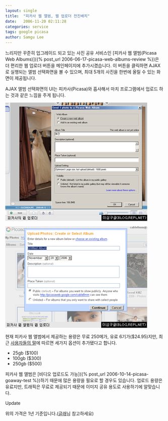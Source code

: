 ```yaml
---
layout: single
title:  "피카사 웹 앨범, 웹 업로더 전진배치"
date:   2006-11-20 02:11:28
categories: service
tags: google picasa
author: Samgu Lee
---
```

느리지만 꾸준히 업그레이드 되고 있는 사진 공유 서비스인 [피카사 웹 앨범(Picasa Web Albums)]({% post_url 2006-06-17-picasa-web-albums-review %})은 더 편리한 웹 업로더 버튼을 메인페이지에 추가시켰습니다. 이 버튼을 클릭하면 AJAX로 실행되는 앨범 선택화면을 볼 수 있으며, 최대 5개의 사진을 한번에 올릴 수 있는 화면이 제공됩니다.

AJAX 앨범 선택화면의 UI는 피카사(Picasa)와 흡사해서 마치 프로그램에서 업로드 하는 것과 같은 느낌을 주게 됩니다.

![피카사 웹 업로더](/assets/upload_in_picasa.gif)

![피카사 웹 앨범의 웹 업로더](/assets/upload_in_picasa_albums.gif)

현재 피카사 웹 앨범에서 제공하는 용량은 무료 250메가, 유료 6기가($24.95)지만, 최근 [사용자들의 말](http://blog.outer-court.com/forum/76404.html)에 따르면 세가지 옵션이 추가됐다고 합니다.

- 25gb ($100)
- 100gb ($300)
- 250gb ($500)

피카사 웹 앨범은 [비디오 업로드도 가능]({% post_url 2006-10-14-picasa-goaway-test %})하기 때문에 많은 용량을 필요로 할 경우도 있습니다. 업로드 용량은 유료지만, 트래픽은 무료로 제공되기 때문에 이미지 공유 용도로 사용하기에 알맞습니다.

Update

위의 가격은 1년 기준입니다.([글래](http://glass.tistory.com/)님 참고하세요)

